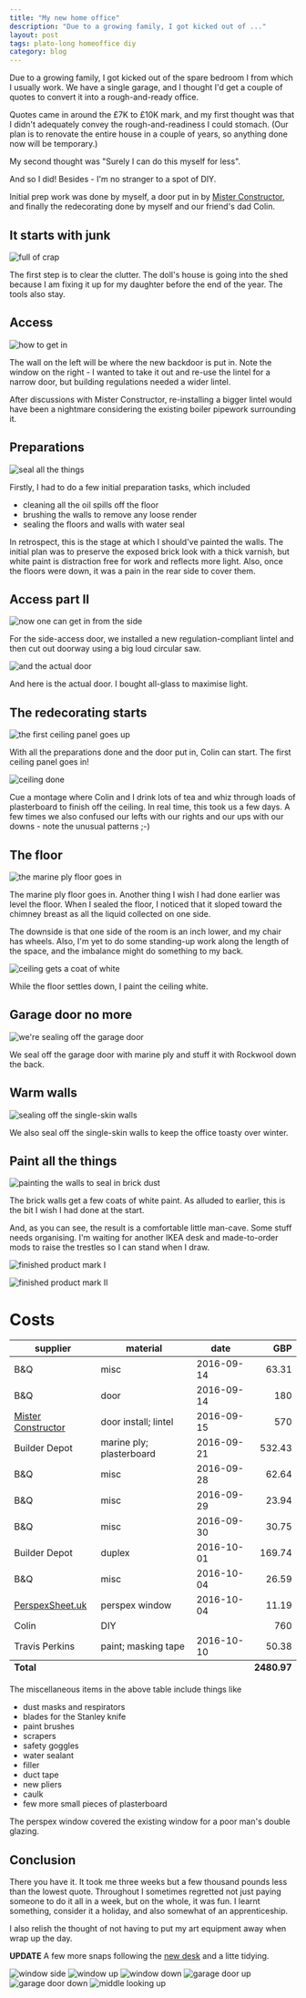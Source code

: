 ```yaml
---
title: "My new home office"
description: "Due to a growing family, I got kicked out of ..."
layout: post
tags: plato-long homeoffice diy
category: blog
---
```


Due to a growing family, I got kicked out of the spare bedroom I from which I usually work. We have a single garage, and I thought I'd get a couple of quotes to convert it into a rough-and-ready office.

Quotes came in around the £7K to £10K mark, and my first thought was that I didn't adequately convey the rough-and-readiness I could stomach. (Our plan is to renovate the entire house in a couple of years, so anything done now will be temporary.)

My second thought was "Surely I can do this myself for less". 

And so I did! Besides - I'm no stranger to a spot of DIY.

Initial prep work was done by myself, a door put in by [Mister Constructor](http://www.mister-constructor.co.uk/), and finally the redecorating done by myself and our friend's dad Colin.

## It starts with junk

![full of crap](/assets/posts/2016-10-17-my-new-home-office/1garage-full-of-crap.jpg)

The first step is to clear the clutter. The doll's house is going into the shed because I am fixing it up for my daughter before the end of the year. The tools also stay.

## Access

![how to get in](/assets/posts/2016-10-17-my-new-home-office/2garage-left-wall-door.jpg)

The wall on the left will be where the new backdoor is put in. Note the window on the right - I wanted to take it out and re-use the lintel for a narrow door, but building regulations needed a wider lintel. 

After discussions with Mister Constructor, re-installing a bigger lintel would have been a nightmare considering the existing boiler pipework surrounding it.

## Preparations

![seal all the things](/assets/posts/2016-10-17-my-new-home-office/3garage-floor-and-wall-sealed.jpg)

Firstly, I had to do a few initial preparation tasks, which included

- cleaning all the oil spills off the floor
- brushing the walls to remove any loose render
- sealing the floors and walls with water seal

In retrospect, this is the stage at which I should've painted the walls. The initial plan was to preserve the exposed brick look with a thick varnish, but white paint is distraction free for work and reflects more light. Also, once the floors were down, it was a pain in the rear side to cover them.

## Access part II

![now one can get in from the side](/assets/posts/2016-10-17-my-new-home-office/4garage-new-doorway-is-cut-out.jpg)

For the side-access door, we installed a new regulation-compliant lintel and then cut out doorway using a big loud circular saw. 

![and the actual door](/assets/posts/2016-10-17-my-new-home-office/5garage-new-door-is-in.jpg)

And here is the actual door. I bought all-glass to maximise light.

## The redecorating starts

![the first ceiling panel goes up](/assets/posts/2016-10-17-my-new-home-office/6garage-the-first-ceiling-panel-goes-up.jpg)

With all the preparations done and the door put in, Colin can start. The first ceiling panel goes in!

![ceiling done](/assets/posts/2016-10-17-my-new-home-office/7garage-ceiling-done.jpg)

Cue a montage where Colin and I drink lots of tea and whiz through loads of plasterboard to finish off the ceiling. In real time, this took us a few days. A few times we also confused our lefts with our rights and our ups with our downs - note the unusual patterns ;-)

## The floor

![the marine ply floor goes in](/assets/posts/2016-10-17-my-new-home-office/8garage-marine-ply-floor-going-in.jpg)

The marine ply floor goes in. Another thing I wish I had done earlier was level the floor. When I sealed the floor, I noticed that it sloped toward the chimney breast as all the liquid collected on one side.

The downside is that one side of the room is an inch lower, and my chair has wheels. Also, I'm yet to do some standing-up work along the length of the space, and the imbalance might do something to my back.

![ceiling gets a coat of white](/assets/posts/2016-10-17-my-new-home-office/9garage-while-the-floor-settles-I-paint-the-ceiling.jpg)

While the floor settles down, I paint the ceiling white.

## Garage door no more

![we're sealing off the garage door](/assets/posts/2016-10-17-my-new-home-office/10garage-sealing-off-garage-door.jpg)

We seal off the garage door with marine ply and stuff it with Rockwool down the back.

## Warm walls

![sealing off the single-skin walls](/assets/posts/2016-10-17-my-new-home-office/11garage-insulating-single-skin-walls.jpg)

We also seal off the single-skin walls to keep the office toasty over winter.

## Paint all the things

![painting the walls to seal in brick dust](/assets/posts/2016-10-17-my-new-home-office/12-walls-painted-so-less-dust.jpg)

The brick walls get a few coats of white paint. As alluded to earlier, this is the bit I wish I had done at the start.

And, as you can see, the result is a comfortable little man-cave. Some stuff needs organising. I'm waiting for another IKEA desk and made-to-order mods to raise the trestles so I can stand when I draw. 

![finished product mark I](/assets/posts/2016-10-17-my-new-home-office/13finished1.jpg)

![finished product mark II](/assets/posts/2016-10-17-my-new-home-office/14finished1.jpg)

# Costs


<table class="table table-bordered table-hover table-condensed">
<thead>
<tr>
<th>supplier</th>
<th>material</th>
<th>date</th>
<th align="right">GBP</th>
</tr>
</thead>
<tbody>
<tr>
<td>B&amp;Q</td>
<td>misc</td>
<td>2016-09-14</td>
<td align="right">63.31</td>
</tr>
<tr>
<td>B&amp;Q</td>
<td>door</td>
<td>2016-09-14</td>
<td align="right">180</td>
</tr>
<tr>
<td><a href="http://www.mister-constructor.co.uk/">Mister Constructor</a></td>
<td>door install; lintel</td>
<td>2016-09-15</td>
<td align="right">570</td>
</tr>
<tr>
<td>Builder Depot</td>
<td>marine ply; plasterboard</td>
<td>2016-09-21</td>
<td align="right">532.43</td>
</tr>
<tr>
<td>B&amp;Q</td>
<td>misc</td>
<td>2016-09-28</td>
<td align="right">62.64</td>
</tr>
<tr>
<td>B&amp;Q</td>
<td>misc</td>
<td>2016-09-29</td>
<td align="right">23.94</td>
</tr>
<tr>
<td>B&amp;Q</td>
<td>misc</td>
<td>2016-09-30</td>
<td align="right">30.75</td>
</tr>
<tr>
<td>Builder Depot</td>
<td>duplex</td>
<td>2016-10-01</td>
<td align="right">169.74</td>
</tr>
<tr>
<td>B&amp;Q</td>
<td>misc</td>
<td>2016-10-04</td>
<td align="right">26.59</td>
</tr>
<tr>
<td><a href="http://www.perspexsheet.uk/">PerspexSheet.uk</a></td>
<td>perspex window</td>
<td>2016-10-04</td>
<td align="right">11.19</td>
</tr>
<tr>
<td>Colin</td>
<td>DIY</td>
<td> </td>
<td align="right">760</td>
</tr>
<tr>
<td>Travis Perkins</td>
<td>paint; masking tape</td>
<td>2016-10-10</td>
<td align="right">50.38</td>
</tr>
</tbody>
<tfoot>
<tr>
<td colspan="3"><strong>Total</strong></td>
<td align="right"><strong>2480.97</strong></td>
</table>

The miscellaneous items in the above table include things like

- dust masks and respirators
- blades for the Stanley knife
- paint brushes
- scrapers
- safety goggles
- water sealant
- filler
- duct tape
- new pliers
- caulk
- few more small pieces of plasterboard

The perspex window covered the existing window for a poor man's double glazing.

## Conclusion

There you have it. It took me three weeks but a few thousand pounds less than the lowest quote. Throughout I sometimes regretted not just paying someone to do it all in a week, but on the whole, it was fun. I learnt something, consider it a holiday, and also somewhat of an apprenticeship.

I also relish the thought of not having to put my art equipment away when wrap up the day.

**UPDATE** A few more snaps following the [new desk](/2016/11/20/my-new-85-standing-desk/) and a litte tidying.

![window side](/assets/posts/2016-10-17-my-new-home-office/complete-1.jpg)
![window up](/assets/posts/2016-10-17-my-new-home-office/window-above.jpg)
![window down](/assets/posts/2016-10-17-my-new-home-office/window-below.jpg)
![garage door up](/assets/posts/2016-10-17-my-new-home-office/sealed-above.jpg)
![garage door down](/assets/posts/2016-10-17-my-new-home-office/sealed-below.jpg)
![middle looking up](/assets/posts/2016-10-17-my-new-home-office/middle.jpg)



